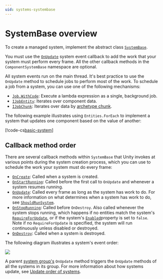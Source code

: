 ```yaml
---
uid: systems-systembase
---
```


# SystemBase overview

To create a managed system, implement the abstract class [`SystemBase`](xref:Unity.Entities.SystemBase).

You must use the [`OnUpdate`](xref:Unity.Entities.SystemBase.OnUpdate) system event callback to add the work that your system must perform every frame. All the other callback methods in the `ComponentSystemBase` namespace are optional. 

All system events run on the main thread. It's best practice to use the `OnUpdate` method to schedule jobs to perform most of the work. To schedule a job from a system, you can use one of the following mechanisms:

* [`Job.WithCode`](xref:Unity.Entities.SystemBase.Job): Execute a lambda expression as a single, background job.
* [`IJobEntity`](xref:Unity.Entities.IJobEntity): Iterates over component data.
* [`IJobChunk`](xref:Unity.Entities.IJobChunk): Iterates over data by [archetype chunk](concepts-archetypes.md#archetype-chunks).

The following example illustrates using `Entities.ForEach` to implement a system that updates one component based on the value of another:
 
[!code-cs[basic-system](../DocCodeSamples.Tests/SystemBaseExamples.cs#basic-system)]

## Callback method order

There are several callback methods within `SystemBase` that Unity invokes at various points during the system creation process, which you can use to schedule the work your system must do every frame:

* [`OnCreate`](xref:Unity.Entities.ComponentSystemBase.OnCreate): Called when a system is created.
* [`OnStartRunning`](xref:Unity.Entities.ComponentSystemBase.OnStartRunning): Called before the first call to `OnUpdate` and whenever a system resumes running.
* [`OnUpdate`](xref:Unity.Entities.SystemBase.OnUpdate): Called every frame as long as the system has work to do. For more information on what determines when a system has work to do, see [`ShouldRunSystem`](xref:Unity.Entities.ComponentSystemBase.ShouldRunSystem).
* [`OnStopRunning`](xref:Unity.Entities.ComponentSystemBase.OnStopRunning): Called before `OnDestroy`. Also called whenever the system stops running, which happens if no entities match the system's [`RequireForUpdate`](xref:Unity.Entities.ComponentSystemBase.RequireForUpdate*), or if the system's [`Enabled`](xref:Unity.Entities.ComponentSystemBase.Enabled)property is set to `false`. Note if no `RequireForUpdate` is specified, the system will run continuously unless disabled or destroyed.
* [`OnDestroy`](xref:Unity.Entities.ComponentSystemBase.OnDestroy): Called when a system is destroyed.

The following diagram illustrates a system's event order:

![](images/SystemEventOrder.png)

A parent [system group's](concepts-systems.md#system-groups) `OnUpdate` method triggers the `OnUpdate` methods of all the systems in its group. For more information about how systems update, see [Update order of systems](systems-update-order.md). 
